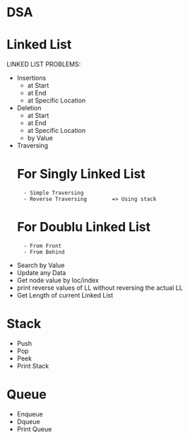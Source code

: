# DSA

# Linked List
LINKED LIST PROBLEMS:

- Insertions
    - at Start
    - at End
    - at Specific Location
- Deletion
    - at Start
    - at End
    - at Specific Location
    - by Value
- Traversing
    # For Singly Linked List
        - Simple Traversing
        - Reverse Traversing		=> Using stack
    # For Doublu Linked List
        - From Front
        - From Behind
- Search by Value
- Update any Data
- Get node value by loc/index
- print reverse values of LL without reversing the actual LL
- Get Length of current Linked List


# Stack
- Push
- Pop
- Peek
- Print Stack


# Queue
- Enqueue
- Dqueue
- Print Queue